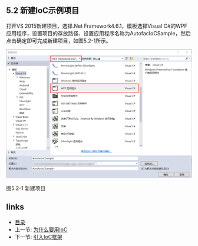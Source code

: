 ## 5.2 新建IoC示例项目

打开VS 2015新建项目，选择.Net Framework4.6.1，模板选择Visual C#的WPF应用程序，设置项目的存放路径、设置应用程序名称为AutofacIoCSample，然后点击确定即可完成新建项目，如图5.2-1所示。

![](images/5.2-1.png)

图5.2-1 新建项目

## links
   * [目录](<preface.md>)
   * 上一节: [为什么要用IoC](<05.1.md>)
   * 下一节: [引入IoC框架](<05.2.1.md>)
